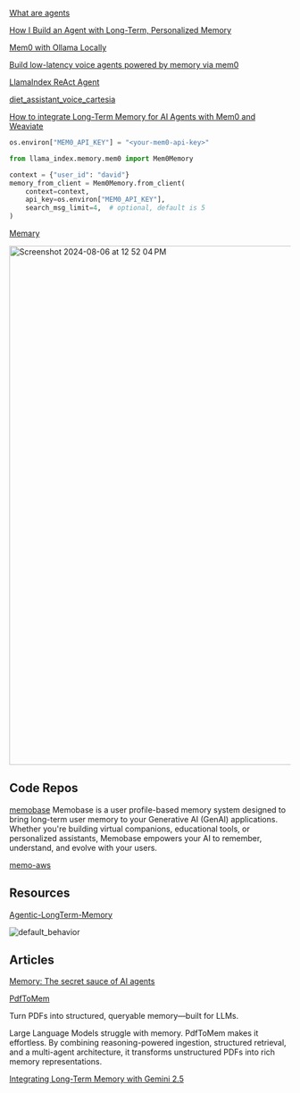 [What are agents](https://newsletter.maartengrootendorst.com/p/a-visual-guide-to-llm-agents)

[How I Build an Agent with Long-Term, Personalized Memory](https://pub.towardsai.net/how-i-build-an-agent-with-long-term-personalized-memory-54b7f4272d5f)

[Mem0 with Ollama Locally](https://www.fahdmirza.com/2024/08/mem0-with-ollama-locally-memory-layer.html)

[Build low-latency voice agents powered by memory via mem0](https://docs.mem0.ai/integrations/pipecat)

[LlamaIndex ReAct Agent](https://docs.mem0.ai/examples/llama-index-mem0)

[diet_assistant_voice_cartesia](https://github.com/mem0ai/mem0/blob/main/examples/misc/diet_assistant_voice_cartesia.py)

[How to integrate Long-Term Memory for AI Agents with Mem0 and Weaviate](https://github.com/weaviate/recipes/blob/main/integrations/llm-agent-frameworks/mem0/quickstart_mem0_with_weaviate.ipynb)

```py
os.environ["MEM0_API_KEY"] = "<your-mem0-api-key>"

from llama_index.memory.mem0 import Mem0Memory

context = {"user_id": "david"}
memory_from_client = Mem0Memory.from_client(
    context=context,
    api_key=os.environ["MEM0_API_KEY"],
    search_msg_limit=4,  # optional, default is 5
)
```


[Memary](https://github.com/kingjulio8238/Memary)

<img width="930" alt="Screenshot 2024-08-06 at 12 52 04 PM" src="https://github.com/user-attachments/assets/d8f4dc02-54c2-4395-8864-49fb23522d51">

## Code Repos
[memobase](https://github.com/memodb-io/memobase)
Memobase is a user profile-based memory system designed to bring long-term user memory to your Generative AI (GenAI) applications. Whether you're building virtual companions, educational tools, or personalized assistants, Memobase empowers your AI to remember, understand, and evolve with your users.

[memo-aws](https://docs.mem0.ai/examples/aws_example)



## Resources

[Agentic-LongTerm-Memory](https://github.com/Farzad-R/Agentic-LongTerm-Memory)

![default_behavior](https://github.com/user-attachments/assets/86f06134-2c47-467c-8109-65dd95e90c94)


## Articles
[Memory: The secret sauce of AI agents](https://decodingml.substack.com/p/memory-the-secret-sauce-of-ai-agents)

[PdfToMem](https://github.com/alinvdu/PdfToMem)

Turn PDFs into structured, queryable memory—built for LLMs.

Large Language Models struggle with memory. PdfToMem makes it effortless.
By combining reasoning-powered ingestion, structured retrieval, and a multi-agent architecture, it transforms unstructured PDFs into rich memory representations.

[Integrating Long-Term Memory with Gemini 2.5](https://www.philschmid.de/gemini-with-memory)

